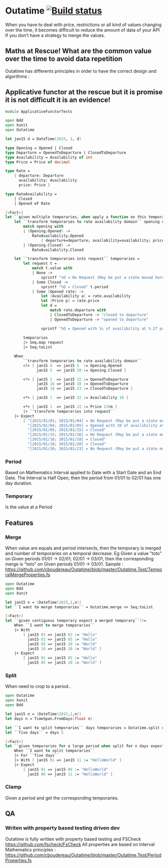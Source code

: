 # Outatime [![Build status](https://ci.appveyor.com/api/projects/status/ejj6vrx6x69aojey?svg=true)](https://ci.appveyor.com/project/cboudereau/outatime)

When you have to deal with price, restrictions or all kind of values changing over the time, it becomes difficult to reduce the amount of data of your API If you don't have a strategy to merge the values.

## Maths at Rescue! What are the common value over the time to avoid data repetition
Outatime has differents principles in order to have the correct design and algorithms :

## Applicative functor at the rescue but it is promise it is not difficult it is an evidence!
```fsharp
module ApplicativeFunctorTests

open Bdd
open Xunit
open Outatime

let jan15 d = DateTime(2015, 1, d)

type Opening = Opened | Closed
type Departure = OpenedToDeparture | ClosedToDeparture
type Availability = Availability of int
type Price = Price of decimal

type Rate = 
    { departure: Departure
      availability: Availability
      price: Price }

type RateAvailability = 
    | Closed
    | Opened of Rate

[<Fact>]
let ``given multiple temporaries, when apply a function on this temporaries then expect applied function on any intersection``()=
    let ``transform temporaries to rate availability domain`` opening departure availability price = 
        match opening with
        | (Opening.Opened) -> 
            RateAvailability.Opened 
                { departure=departure; availability=availability; price=price }
        | (Opening.Closed) -> 
            RateAvailability.Closed

    let ``transform temporaries into request`` temporaries = 
        let request t = 
            match t.value with
            | None -> 
                sprintf "%O = No Request (May be put a state monad here)" t.period
            | Some Closed -> 
                sprintf "%O = Closed" t.period
            | Some (Opened rate) -> 
                let (Availability a) = rate.availability
                let (Price p) = rate.price
                let d = 
                    match rate.departure with
                    | ClosedToDeparture -> "closed to departure"
                    | OpenedToDeparture -> "opened to departure"

                sprintf "%O = Opened with %i of availibility at %.2f price and %s" t.period a p d
            
        temporaries 
        |> Seq.map request
        |> Seq.toList

    When
        ``transform temporaries to rate availability domain``
        <!> [ jan15 4  => jan15 5  := Opening.Opened
              jan15 5  => jan15 20 := Opening.Closed ]

        <*> [ jan15 2  => jan15 15 := OpenedToDeparture
              jan15 16 => jan15 18 := OpenedToDeparture
              jan15 18 => jan15 23 := ClosedToDeparture ]

        <*> [ jan15 1  => jan15 22 := Availability 10 ]

        <*> [ jan15 1  => jan15 22 := Price 120m ]
        |> ``transform temporaries into request``
    |> Expect 
        [ "[2015/01/01; 2015/01/04[ = No Request (May be put a state monad here)"
          "[2015/01/04; 2015/01/05[ = Opened with 10 of availibility at 120.00 price and opened to departure"
          "[2015/01/05; 2015/01/15[ = Closed"
          "[2015/01/15; 2015/01/16[ = No Request (May be put a state monad here)"
          "[2015/01/16; 2015/01/18[ = Closed"
          "[2015/01/18; 2015/01/20[ = Closed"
          "[2015/01/20; 2015/01/23[ = No Request (May be put a state monad here)" ]
```

### Period 
Based on Mathematics Interval applied to Date with a Start Date and an End Date. The Interval is Half Open, then the period from 01/01 to 02/01 has one day duration.

### Temporary
Is the value at a Period

## Features
### Merge
When value are equals and period intersects, then the temporary is merged and number of temporaries on a temporal decrease. Eg Given a value "toto" on Given periods 01/01 -> 02/01; 02/01 -> 03/01, then the corresponding merge is "toto" on Given periods 01/01 -> 03/01. Sample : https://github.com/cboudereau/Outatime/blob/master/Outatime.Test/TemporalMergeProperties.fs

```fsharp
open Outatime
open Bdd
open Xunit

let jan15 n = (DateTime(2015,1,n))
let ``I want to merge temporaries`` = Outatime.merge >> Seq.toList

[<Fact>]
let ``given contiguous temporary expect a merged temporary``()=
    When ``I want to merge temporaries`` 
    |> With 
        [ jan15 01 => jan15 02 := "Hello"
          jan15 02 => jan15 05 := "Hello"
          jan15 05 => jan15 10 := "World"
          jan15 10 => jan15 20 := "World" ]
    |> Expect
        [ jan15 01 => jan15 05 := "Hello"
          jan15 05 => jan15 20 := "World" ]
```

### Split
When need to crop to a period..

```fsharp
open Outatime
open Xunit
open Bdd

let jan15 n = (DateTime(2015,1,n))
let days n = TimeSpan.FromDays(float n)

let ``I want to split temporaries`` days temporaries = Outatime.split days temporaries |> Seq.toList
let ``five days`` = days 5

[<Fact>]
let ``given temporaries for a large period when split for n days expect temporary with n day max period length``()=
    When ``I want to split temporaries`` 
    |> For ``five days``
    |> With [ jan15 01 => jan15 11 := "HelloWorld" ]
    |> Expect
        [ jan15 01 => jan15 06 := "HelloWorld"
          jan15 06 => jan15 11 := "HelloWorld" ]
```
	
### Clamp
Given a period and get the corresponding temporaries.

## QA
### Writen with property based testing driven dev
Outatime is fully written with property based testing and FSCheck https://github.com/fscheck/FsCheck
All properties are based on Interval Mathematics principles : https://github.com/cboudereau/Outatime/blob/master/Outatime.Test/PeriodProperties.fs
